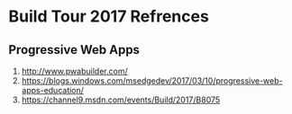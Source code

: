 # Build Tour 2017 Refrences

## Progressive Web Apps
1. http://www.pwabuilder.com/
2. https://blogs.windows.com/msedgedev/2017/03/10/progressive-web-apps-education/
3. https://channel9.msdn.com/events/Build/2017/B8075

